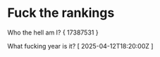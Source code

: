 # Fuck the rankings

Who the hell am I?
{ 17387531 }

What fucking year is it?
[ 2025-04-12T18:20:00Z ]
